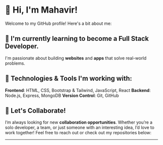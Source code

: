 # 👋 Hi, I'm Mahavir!

Welcome to my GitHub profile! Here's a bit about me:

## 🌱 I'm currently learning to become a **Full Stack Developer**.  
I'm passionate about building **websites** and **apps** that solve real-world problems.

## 🔧 Technologies & Tools I'm working with:
 **Frontend**: HTML, CSS, Bootstrap & Tailwind, JavaScript, React
 **Backend**: Node.js, Express, MongoDB
 **Version Control**: Git, GitHub

## 💬 Let's Collaborate!
I’m always looking for new **collaboration opportunities**. Whether you’re a solo developer, a team, or just someone with an interesting idea, I’d love to work together! Feel free to reach out or check out my repositories below:

---

<!---
Mahavir745/Mahavir745 is a ✨ special ✨ repository because its `README.md` (this file) appears on your GitHub profile.
You can click the Preview link to take a look at your changes.
--->
